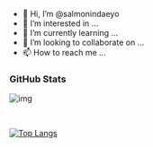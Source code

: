 - 👋 Hi, I’m @salmonindaeyo
- 👀 I’m interested in ...
- 🌱 I’m currently learning ...
- 💞️ I’m looking to collaborate on ...
- 📫 How to reach me ...

### GitHub Stats
![img](https://komarev.com/ghpvc/?username=siraom15&color=ff69b4)

<!-- ![](https://img.shields.io/github/followers/siraom15?style=plastic) -->
<br>

<!-- ![Anurag's github stats](https://github-readme-stats.vercel.app/api?username=siraom15&count_private=true) -->
[![Top Langs](https://github-readme-stats.vercel.app/api/top-langs/?username=siraom15&layout=compact)](https://github.com/anuraghazra/github-readme-stats)

<link rel="stylesheet" href="https://cdn.jsdelivr.net/gh/devicons/devicon@v2.8.2/devicon.min.css">
